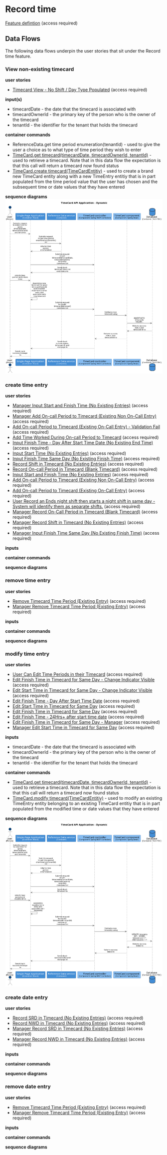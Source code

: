 

# Record time

[Feature defintion](https://collaboration.homeoffice.gov.uk/jira/browse/EAHW-925) (access required)

## Data Flows
The following data flows underpin the user stories that sit under the Record time feature. 

### View non-existing timecard

**user stories** 

- [Timecard View - No Shift / Day Type Populated](https://collaboration.homeoffice.gov.uk/jira/browse/EAHW-1230) (access required)

**input(s)** 

- timecardDate - the date that the timecard is associated with
- timecardOwnerId - the primary key of the person who is the owner of the timecard
- tenantId - the identifier for the tenant that holds the timecard 

**container commands**
- ReferenceData.get time period enumeration(tenantId) - used to give the user a choice as to what type of time period they wish to enter
- [TimeCard.get timecard(timecardDate, timecardOwnerId, tenantId)](../container-definition.md#get-timecard) - used to retrieve a timecard. Note that in this data flow the expectation is that this call will return a timecard now found status
- [TimeCard.create timecard(TimeCardEntitiy)](../container-definition.md#create-timecard) - used to create a brand new TimeCard entity along with a new TimeEntry entitiy that is in part populated from the time period value that the user has chosen and the subsequent time or date values that they have entered

**sequence diagrams**
![View non-existing timecard](../images/view-non-existing-timecard.png)

### create time entry

**user stories** 

- [Manager Input Start and Finish Time (No Existing Entries)](https://collaboration.homeoffice.gov.uk/jira/browse/EAHW-1751) (access required)
- [Manager Add On-call Period to Timecard (Existing Non On-Call Entry)](https://collaboration.homeoffice.gov.uk/jira/browse/EAHW-1788) (access required)
- [Add On-call Period to Timecard (Existing On-Call Entry) - Validation Fail](https://collaboration.homeoffice.gov.uk/jira/browse/EAHW-1762) (access required)
- [Add Time Worked During On-call Period to Timecard](https://collaboration.homeoffice.gov.uk/jira/browse/EAHW-1796) (access required)
- [Input Finish Time - Day After Start Time Date (No Existing End Time)](https://collaboration.homeoffice.gov.uk/jira/browse/EAHW-589) (access required)
- [Input Start Time (No Existing Entries)](https://collaboration.homeoffice.gov.uk/jira/browse/EAHW-513) (access required)
- [Input Finish Time Same Day (No Existing Finish Time)](https://collaboration.homeoffice.gov.uk/jira/browse/EAHW-521) (access required)
- [Record Shift in Timecard (No Existing Entries)](https://collaboration.homeoffice.gov.uk/jira/browse/EAHW-1347) (access required)
- [Record On-call Period in Timecard (Blank Timecard)](https://collaboration.homeoffice.gov.uk/jira/browse/EAHW-1350) (access required)
- [Input Start and Finish Time (No Existing Entries)](https://collaboration.homeoffice.gov.uk/jira/browse/EAHW-1402) (access required)
- [Add On-call Period to Timecard (Existing Non On-Call Entry)](https://collaboration.homeoffice.gov.uk/jira/browse/EAHW-1471) (access required)
- [Add On-call Period to Timecard (Existing On-Call Entry)](https://collaboration.homeoffice.gov.uk/jira/browse/EAHW-1761) (access required)
- [User Record an Ends night shift then starts a night shift in same day - System will identify them as separate shifts.](https://collaboration.homeoffice.gov.uk/jira/browse/EAHW-580) (access required)
- [Manager Record On-Call Period in Timecard (Blank Timecard)](https://collaboration.homeoffice.gov.uk/jira/browse/EAHW-1685) (access required)
- [Manager Record Shift in Timecard (No Existing Entries)](https://collaboration.homeoffice.gov.uk/jira/browse/EAHW-1686) (access required)
- [Manager Input Finish Time Same Day (No Existing Finish Time)](https://collaboration.homeoffice.gov.uk/jira/browse/EAHW-1749) (access required)

**inputs** 

**container commands** 

**sequence diagrams** 


### remove time entry

**user stories** 
- [Remove Timecard Time Period (Existing Entry)](https://collaboration.homeoffice.gov.uk/jira/browse/EAHW-1353) (access required)
- [Manager Remove Timecard Time Period (Existing Entry)](https://collaboration.homeoffice.gov.uk/jira/browse/EAHW-1869) (access required)

**inputs** 

**container commands** 

**sequence diagrams** 

### modify time entry

**user stories** 
- [User Can Edit Time Periods in their Timecard](https://collaboration.homeoffice.gov.uk/jira/browse/EAHW-864) (access required)
- [Edit Finish Time in Timecard for Same Day - Change Indicator Visible](https://collaboration.homeoffice.gov.uk/jira/browse/EAHW-1728) (access required)
- [Edit Start Time in Timecard for Same Day - Change Indicator Visible](https://collaboration.homeoffice.gov.uk/jira/browse/EAHW-1729) (access required)
- [Edit Finish Time - Day After Start Time Date](https://collaboration.homeoffice.gov.uk/jira/browse/EAHW-1724) (access required)
- [Edit Start Time in Timecard for Same Day](https://collaboration.homeoffice.gov.uk/jira/browse/EAHW-609) (access required)
- [Edit Finish Time in Timecard for Same Day](https://collaboration.homeoffice.gov.uk/jira/browse/EAHW-1320) (access required)
- [Edit Finish Time - 24Hrs+ after start time date](https://collaboration.homeoffice.gov.uk/jira/browse/EAHW-590) (access required)
- [Edit Finish Time in Timecard for Same Day - Manager](https://collaboration.homeoffice.gov.uk/jira/browse/EAHW-1678) (access required)
- [Manager Edit Start Time in Timecard for Same Day](https://collaboration.homeoffice.gov.uk/jira/browse/EAHW-1753) (access required)

**inputs** 

- timecardDate - the date that the timecard is associated with
- timecardOwnerId - the primary key of the person who is the owner of the timecard
- tenantId - the identifier for the tenant that holds the timecard 

**container commands** 

- [TimeCard.get timecard(timecardDate, timecardOwnerId, tenantId)](../container-definition.md#get-timecard) - used to retrieve a timecard. Note that in this data flow the expectation is that this call will return a timecard now found status
- [TimeCard.modify timecard(TimeCardEntitiy)](../container-definition.md#create-timecard) - used to modify an existing TimeEntry entity belonging to an existing TimeCard entitiy that is in part populated from the modified time or date values that they have entered

**sequence diagrams** 
![Modify an existing timeentry](../images/modifyTimeentry.png)

### create date entry

**user stories** 

- [Record SRD in Timecard (No Existing Entries)](https://collaboration.homeoffice.gov.uk/jira/browse/EAHW-1348) (access required)
- [Record NWD in Timecard (No Existing Entries)](https://collaboration.homeoffice.gov.uk/jira/browse/EAHW-1349) (access required)
- [Manager Record SRD in Timecard (No Existing Entries)](https://collaboration.homeoffice.gov.uk/jira/browse/EAHW-1683) (access required)
- [Manager Record NWD in Timecard (No Existing Entries)](https://collaboration.homeoffice.gov.uk/jira/browse/EAHW-1684) (access required)

**inputs** 

**container commands** 

**sequence diagrams** 

### remove date entry

**user stories** 
- [Remove Timecard Time Period (Existing Entry)](https://collaboration.homeoffice.gov.uk/jira/browse/EAHW-1353) (access required)
- [Manager Remove Timecard Time Period (Existing Entry)](https://collaboration.homeoffice.gov.uk/jira/browse/EAHW-1869) (access required)


**inputs** 

**container commands** 

**sequence diagrams** 
